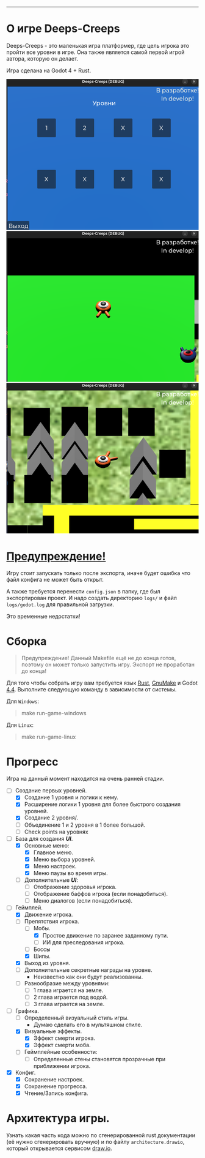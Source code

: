 ---
# О игре Deeps-Creeps
Deeps-Creeps - это маленькая игра платформер, где цель игрока это пройти все уровни в игре.
Она также является самой первой игрой автора, которую он делает.

Игра сделана на Godot 4 + Rust.

![](images/img1.png)
![](images/img2.png)
![](images/img3.png)

# <u>Предупреждение!</u>
Игру стоит запускать только после экспорта, 
иначе будет ошибка что файл конфига не может быть открыт. 

А также требуется перенести `config.json` в папку, где был экспортирован проект.
И надо создать директорию `logs/` и файл `logs/godot.log` для правильной загрузки.

Это временные недостатки!

# Сборка
> Предупреждение! Данный Makefile ещё не до конца готов, поэтому он может только запустить игру. Экспорт не проработан до конца!

Для того чтобы собрать игру вам требуется язык [Rust](https://www.rust-lang.org/ru/tools/install),
[GnuMake](https://www.gnu.org/software/make/) и Godot [4.4](https://godotengine.org/). Выполните
следующую команду в зависимости от системы.

Для `Windows`: 
> make run-game-windows

Для `Linux`: 
> make run-game-linux

# Прогресс
Игра на данный момент находится на очень ранней стадии.
- [ ] Создание первых уровней.
    - [x] Создание 1 уровня и логики к нему.
    - [x] Расширение логики 1 уровня для более быстрого создания уровней.
    - [x] Создание 2 уровня/.
    - [ ] Объединение 1 и 2 уровня в 1 более большой. 
    - [ ] Check points на уровнях
- [ ] База для создания ***UI***.
    - [x] Основные меню:
        - [x] Главное меню.
        - [x] Меню выбора уровней.
        - [x] Меню настроек.
        - [x] Меню паузы во время игры.
    - [ ] Дополнительные ***UI***:
        - [ ] Отображение здоровья игрока.
        - [ ] Отображение баффов игрока (если понадобиться).
        - [ ] Меню диалогов (если понадобиться).
- [ ] Геймплей.
    - [x] Движение игрока.
    - [ ] Препятствия игрока.
        - [ ] Мобы.
            - [x] Простое движение по заранее заданному пути.
            - [ ] ИИ для преследования игрока.
        - [ ] Боссы
        - [x] Шипы.
    - [x] Выход из уровня.
    - [ ] Дополнительные секретные награды на уровне.
        * Неизвестно как они будут реализованны.
    - [ ] Разнообразие между уровнями:
        - [ ] 1 глава играется на земле.
        - [ ] 2 глава играется под водой.
        - [ ] 3 глава играется на земле.
- [ ] Графика.
    - [ ] Определенный визуальный стиль игры.
        * Думаю сделать его в мультяшном стиле.
    - [x] Визуальные эффекты.
        - [x] Эффект смерти игрока.
        - [x] Эффект смерти моба.
    - [ ] Геймплейные особенности:
        - [ ] Определенные стены становятся прозрачные при приближении игрока.
- [x] Конфиг.
    - [x] Сохранение настроек.
    - [x] Сохранение прогресса.
    - [x] Чтение/Запись конфига.

# Архитектура игры.
Узнать какая часть кода можно по сгенерированной rust документации (её нужно сгенерировать вручную) и по
файлу `architecture.drawio`, который открывается сервисом [draw.io](https://app.diagrams.net/).
